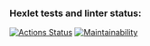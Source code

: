 ### Hexlet tests and linter status:
[![Actions Status](https://github.com/obflv/python-project-49/workflows/hexlet-check/badge.svg)](https://github.com/obflv/python-project-49/actions)
[![Maintainability](https://api.codeclimate.com/v1/badges/c4a8e6df9cebd4e6c7e0/maintainability)](https://codeclimate.com/github/obflv/python-project-49/maintainability)

